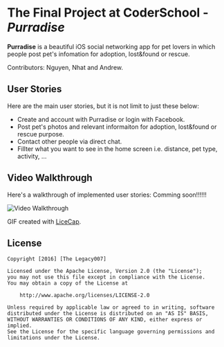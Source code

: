 # The Final Project at CoderSchool - *Purradise*

**Purradise** is a beautiful iOS social networking app for pet lovers in which people post pet's infomation for adoption, lost&found or rescue.

Contributors: Nguyen, Nhat and Andrew.

## User Stories

Here are the main user stories, but it is not limit to just these below:

- Create and account with Purradise or login with Facebook.
- Post pet's photos and relevant informaiton for adoption, lost&found or rescue purpose.
- Contact other people via direct chat.
- Fillter what you want to see in the home screen i.e. distance, pet type, activity, ...

## Video Walkthrough

Here's a walkthrough of implemented user stories: Comming soon!!!!!!

<img src='url here' title='Video Walkthrough' width='' alt='Video Walkthrough' />

GIF created with [LiceCap](http://www.cockos.com/licecap/).

## License

    Copyright [2016] [The Legacy007]

    Licensed under the Apache License, Version 2.0 (the "License");
    you may not use this file except in compliance with the License.
    You may obtain a copy of the License at

        http://www.apache.org/licenses/LICENSE-2.0

    Unless required by applicable law or agreed to in writing, software
    distributed under the License is distributed on an "AS IS" BASIS,
    WITHOUT WARRANTIES OR CONDITIONS OF ANY KIND, either express or implied.
    See the License for the specific language governing permissions and
    limitations under the License.
